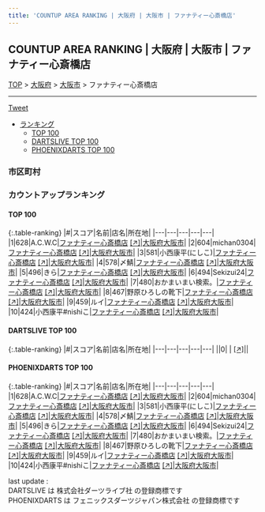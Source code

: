```yaml
---
title: 'COUNTUP AREA RANKING | 大阪府 | 大阪市 | ファナティー心斎橋店'
---
```

## COUNTUP AREA RANKING | 大阪府 | 大阪市 | ファナティー心斎橋店

[TOP](/darts/rank/) > [大阪府](/darts/rank/大阪府/) > [大阪市](/darts/rank/大阪府/大阪市/) > ファナティー心斎橋店

___

<a href="https://twitter.com/share?ref_src=twsrc%5Etfw" data-text="COUNTUP AREA RANKING | 大阪府大阪市ファナティー心斎橋店" class="twitter-share-button" data-hashtags="DARTSLIVE,PHOENIXDARTS,darts,ダーツ" data-show-count="false">Tweet</a>

* [ランキング](#カウントアップランキング)
    * [TOP 100](#top-100)
    * [DARTSLIVE TOP 100](#dartslive-top-100)
    * [PHOENIXDARTS TOP 100](#phoenixdarts-top-100)

### 市区町村

<ul>

</ul>

### カウントアップランキング

#### TOP 100



{:.table-ranking}
|#|スコア|名前|店名|所在地|
|---|---|---|---|---|
|1|628|<span class="rank-name-pd">A.C.W.C</span>|<a href="/darts/rank/shops/89609.html">ファナティー心斎橋店</a> <a href="https://vs.phoenixdarts.com/jp/shop/shopDetailInfo/s_89609?s_seq=89609">[↗]</a>|<a href="/darts/rank/大阪府/大阪市">大阪府大阪市</a>|
|2|604|<span class="rank-name-pd">michan0304</span>|<a href="/darts/rank/shops/89609.html">ファナティー心斎橋店</a> <a href="https://vs.phoenixdarts.com/jp/shop/shopDetailInfo/s_89609?s_seq=89609">[↗]</a>|<a href="/darts/rank/大阪府/大阪市">大阪府大阪市</a>|
|3|581|<span class="rank-name-pd">小西康平(にしこ)</span>|<a href="/darts/rank/shops/89609.html">ファナティー心斎橋店</a> <a href="https://vs.phoenixdarts.com/jp/shop/shopDetailInfo/s_89609?s_seq=89609">[↗]</a>|<a href="/darts/rank/大阪府/大阪市">大阪府大阪市</a>|
|4|578|<span class="rank-name-pd">〆鯖</span>|<a href="/darts/rank/shops/89609.html">ファナティー心斎橋店</a> <a href="https://vs.phoenixdarts.com/jp/shop/shopDetailInfo/s_89609?s_seq=89609">[↗]</a>|<a href="/darts/rank/大阪府/大阪市">大阪府大阪市</a>|
|5|496|<span class="rank-name-pd">きら</span>|<a href="/darts/rank/shops/89609.html">ファナティー心斎橋店</a> <a href="https://vs.phoenixdarts.com/jp/shop/shopDetailInfo/s_89609?s_seq=89609">[↗]</a>|<a href="/darts/rank/大阪府/大阪市">大阪府大阪市</a>|
|6|494|<span class="rank-name-pd">Sekizui24</span>|<a href="/darts/rank/shops/89609.html">ファナティー心斎橋店</a> <a href="https://vs.phoenixdarts.com/jp/shop/shopDetailInfo/s_89609?s_seq=89609">[↗]</a>|<a href="/darts/rank/大阪府/大阪市">大阪府大阪市</a>|
|7|480|<span class="rank-name-pd">おかまいまい検索。</span>|<a href="/darts/rank/shops/89609.html">ファナティー心斎橋店</a> <a href="https://vs.phoenixdarts.com/jp/shop/shopDetailInfo/s_89609?s_seq=89609">[↗]</a>|<a href="/darts/rank/大阪府/大阪市">大阪府大阪市</a>|
|8|467|<span class="rank-name-pd">野原ひろしの靴下</span>|<a href="/darts/rank/shops/89609.html">ファナティー心斎橋店</a> <a href="https://vs.phoenixdarts.com/jp/shop/shopDetailInfo/s_89609?s_seq=89609">[↗]</a>|<a href="/darts/rank/大阪府/大阪市">大阪府大阪市</a>|
|9|459|<span class="rank-name-pd">ルイ</span>|<a href="/darts/rank/shops/89609.html">ファナティー心斎橋店</a> <a href="https://vs.phoenixdarts.com/jp/shop/shopDetailInfo/s_89609?s_seq=89609">[↗]</a>|<a href="/darts/rank/大阪府/大阪市">大阪府大阪市</a>|
|10|424|<span class="rank-name-pd">小西康平#nishiこ</span>|<a href="/darts/rank/shops/89609.html">ファナティー心斎橋店</a> <a href="https://vs.phoenixdarts.com/jp/shop/shopDetailInfo/s_89609?s_seq=89609">[↗]</a>|<a href="/darts/rank/大阪府/大阪市">大阪府大阪市</a>|


#### DARTSLIVE TOP 100



{:.table-ranking}
|#|スコア|名前|店名|所在地|
|---|---|---|---|---|
||0|<span class="rank-name-dl"> </span>|<a href="/darts/rank/shops/.html"></a> <a href="">[↗]</a>|<a href="/darts/rank//"></a>|


#### PHOENIXDARTS TOP 100



{:.table-ranking}
|#|スコア|名前|店名|所在地|
|---|---|---|---|---|
|1|628|<span class="rank-name-pd">A.C.W.C</span>|<a href="/darts/rank/shops/89609.html">ファナティー心斎橋店</a> <a href="https://vs.phoenixdarts.com/jp/shop/shopDetailInfo/s_89609?s_seq=89609">[↗]</a>|<a href="/darts/rank/大阪府/大阪市">大阪府大阪市</a>|
|2|604|<span class="rank-name-pd">michan0304</span>|<a href="/darts/rank/shops/89609.html">ファナティー心斎橋店</a> <a href="https://vs.phoenixdarts.com/jp/shop/shopDetailInfo/s_89609?s_seq=89609">[↗]</a>|<a href="/darts/rank/大阪府/大阪市">大阪府大阪市</a>|
|3|581|<span class="rank-name-pd">小西康平(にしこ)</span>|<a href="/darts/rank/shops/89609.html">ファナティー心斎橋店</a> <a href="https://vs.phoenixdarts.com/jp/shop/shopDetailInfo/s_89609?s_seq=89609">[↗]</a>|<a href="/darts/rank/大阪府/大阪市">大阪府大阪市</a>|
|4|578|<span class="rank-name-pd">〆鯖</span>|<a href="/darts/rank/shops/89609.html">ファナティー心斎橋店</a> <a href="https://vs.phoenixdarts.com/jp/shop/shopDetailInfo/s_89609?s_seq=89609">[↗]</a>|<a href="/darts/rank/大阪府/大阪市">大阪府大阪市</a>|
|5|496|<span class="rank-name-pd">きら</span>|<a href="/darts/rank/shops/89609.html">ファナティー心斎橋店</a> <a href="https://vs.phoenixdarts.com/jp/shop/shopDetailInfo/s_89609?s_seq=89609">[↗]</a>|<a href="/darts/rank/大阪府/大阪市">大阪府大阪市</a>|
|6|494|<span class="rank-name-pd">Sekizui24</span>|<a href="/darts/rank/shops/89609.html">ファナティー心斎橋店</a> <a href="https://vs.phoenixdarts.com/jp/shop/shopDetailInfo/s_89609?s_seq=89609">[↗]</a>|<a href="/darts/rank/大阪府/大阪市">大阪府大阪市</a>|
|7|480|<span class="rank-name-pd">おかまいまい検索。</span>|<a href="/darts/rank/shops/89609.html">ファナティー心斎橋店</a> <a href="https://vs.phoenixdarts.com/jp/shop/shopDetailInfo/s_89609?s_seq=89609">[↗]</a>|<a href="/darts/rank/大阪府/大阪市">大阪府大阪市</a>|
|8|467|<span class="rank-name-pd">野原ひろしの靴下</span>|<a href="/darts/rank/shops/89609.html">ファナティー心斎橋店</a> <a href="https://vs.phoenixdarts.com/jp/shop/shopDetailInfo/s_89609?s_seq=89609">[↗]</a>|<a href="/darts/rank/大阪府/大阪市">大阪府大阪市</a>|
|9|459|<span class="rank-name-pd">ルイ</span>|<a href="/darts/rank/shops/89609.html">ファナティー心斎橋店</a> <a href="https://vs.phoenixdarts.com/jp/shop/shopDetailInfo/s_89609?s_seq=89609">[↗]</a>|<a href="/darts/rank/大阪府/大阪市">大阪府大阪市</a>|
|10|424|<span class="rank-name-pd">小西康平#nishiこ</span>|<a href="/darts/rank/shops/89609.html">ファナティー心斎橋店</a> <a href="https://vs.phoenixdarts.com/jp/shop/shopDetailInfo/s_89609?s_seq=89609">[↗]</a>|<a href="/darts/rank/大阪府/大阪市">大阪府大阪市</a>|


<div class="footer border-top border-gray-light mt-5 pt-3 text-right text-gray">
    last update : <span style="font-weight: italic" id="foot_last_modified"></span><br />
    DARTSLIVE は 株式会社ダーツライブ社 の登録商標です<br />
    PHOENIXDARTS は フェニックスダーツジャパン株式会社 の登録商標です<br />
</div>

<script src="https://cdnjs.cloudflare.com/ajax/libs/jquery.tablesorter/2.31.3/js/jquery.tablesorter.min.js" integrity="sha512-qzgd5cYSZcosqpzpn7zF2ZId8f/8CHmFKZ8j7mU4OUXTNRd5g+ZHBPsgKEwoqxCtdQvExE5LprwwPAgoicguNg==" crossorigin="anonymous" referrerpolicy="no-referrer"></script>
<link rel="stylesheet" href="https://cdnjs.cloudflare.com/ajax/libs/jquery.tablesorter/2.31.3/css/theme.default.min.css" integrity="sha512-wghhOJkjQX0Lh3NSWvNKeZ0ZpNn+SPVXX1Qyc9OCaogADktxrBiBdKGDoqVUOyhStvMBmJQ8ZdMHiR3wuEq8+w==" crossorigin="anonymous" referrerpolicy="no-referrer" />
<script>
$(function() {
    $(".table-ranking").tablesorter({sortList:[[0, 0]]});
    $("#foot_last_modified").text(formatDate(new Date(document.lastModified), 'yyyy-MM-dd HH:mm:ss'));
});
</script>

<script async src="https://platform.twitter.com/widgets.js" charset="utf-8"></script>